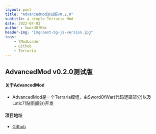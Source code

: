```yaml
---
layout: post
title: "AdvancedMod测试版v0.2.0"
subtitle: a simple Terraria Mod
date: 2022-04-03
author : SwordOfWar
header-img: "img/post-bg-js-version.jpg"
tags:
    - tModLoader
    - Github
    - Terraria
---
```


## AdvancedMod v0.2.0测试版
#### 关于AdvancedMod
 + AdvancedMod是一个Terraria模组，由SwordOfWar(代码逻辑部分)以及Latic7(贴图部分)开发

#### 项目地址
 + [Github](https://github.com/Fe2345/AdvancedMod)